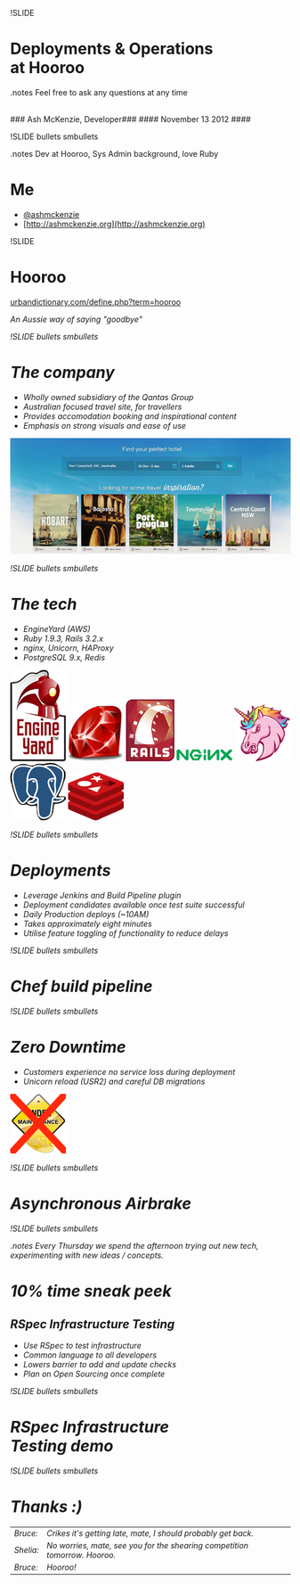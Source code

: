 !SLIDE

# Deployments & Operations<br/> at Hooroo #

.notes Feel free to ask any questions at any time

<br/>
### Ash McKenzie, Developer###
#### November 13 2012 ####


!SLIDE bullets smbullets

.notes Dev at Hooroo, Sys Admin background, love Ruby

# Me #

* [@ashmckenzie](http://twitter.com/ashmckenzie)
* [http://ashmckenzie.org](http://ashmckenzie.org)


!SLIDE

# Hooroo #

[urbandictionary.com/define.php?term=hooroo](http://urbandictionary.com/define.php?term=hooroo)

<cite>An Aussie way of saying "goodbye"</cite>

<cite>
  <table>
    <tr>
      <td>Bruce:</td>
      <td>Crikes it's getting late, mate, I should probably get back.</td>
    </tr>
    <tr>
      <td>Shelia:</td>
      <td>No worries, mate, see you for the shearing competition tomorrow. Hooroo.</td>
    </tr>
    <tr>
      <td>Bruce:</td>
      <td>Hooroo!</td>
    </tr>
</cite>


!SLIDE bullets smbullets

# The company #

* Wholly owned subsidiary of the Qantas Group
* Australian focused travel site, for travellers
* Provides accomodation booking and inspirational content
* Emphasis on strong visuals and ease of use

![Hooroo](hooroo.png)


!SLIDE bullets smbullets

# The tech #

* EngineYard (AWS)
* Ruby 1.9.3, Rails 3.2.x
* nginx, Unicorn, HAProxy
* PostgreSQL 9.x, Redis

![engine_yard](engine_yard.png)
![ruby](ruby.png)
![rails](rails.png)
![nginx](nginx.png)
![unicorn](unicorn.png)
![postgres](postgres.png)
![redis](redis.png)


!SLIDE bullets smbullets

# Deployments #

* Leverage Jenkins and Build Pipeline plugin
* Deployment candidates available once test suite successful
* Daily Production deploys (~10AM)
* Takes approximately eight minutes
* Utilise feature toggling of functionality to reduce delays


!SLIDE bullets smbullets

# Chef build pipeline #



!SLIDE bullets smbullets

# Zero Downtime #

* Customers experience no service loss during deployment
* Unicorn reload (USR2) and careful DB migrations

![maintenance](maintenance.png)

!SLIDE bullets smbullets

# Asynchronous Airbrake #


!SLIDE bullets smbullets

.notes Every Thursday we spend the afternoon trying out new tech, experimenting with new ideas / concepts.

# 10% time sneak peek #

## RSpec Infrastructure Testing ##

* Use RSpec to test infrastructure
* Common language to all developers
* Lowers barrier to add and update checks
* Plan on Open Sourcing once complete


!SLIDE bullets smbullets

# RSpec Infrastructure<br/> Testing demo #


!SLIDE bullets smbullets

# Thanks :) #



